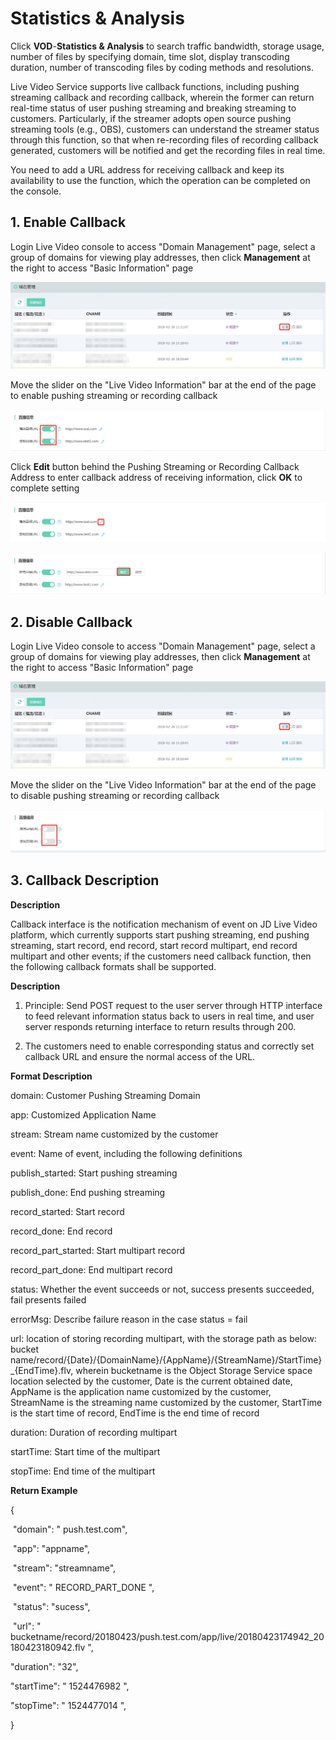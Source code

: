 # Statistics & Analysis

Click **VOD**-**Statistics & Analysis** to search traffic bandwidth, storage usage, number of files by specifying domain, time slot, display transcoding duration, number of transcoding files by coding methods and resolutions.




Live Video Service supports live callback functions, including pushing streaming callback and recording callback, wherein the former can return real-time status of user pushing streaming and breaking streaming to customers. Particularly, if the streamer adopts open source pushing streaming tools (e.g., OBS), customers can understand the streamer status through this function, so that when re-recording files of recording callback generated, customers will be notified and get the recording files in real time.

You need to add a URL address for receiving callback and keep its availability to use the function, which the operation can be completed on the console.

## 1. Enable Callback

Login Live Video console to access "Domain Management" page, select a group of domains for viewing play addresses, then click **Management** at the right to access "Basic Information" page

![](https://github.com/jdcloudcom/cn/blob/cn-live-video/image/live-video/%E5%9F%9F%E5%90%8D%E7%AE%A1%E7%90%86-%E7%AE%A1%E7%90%86%E6%8C%89%E9%92%AE.jpg)

Move the slider on the "Live Video Information" bar at the end of the page to enable pushing streaming or recording callback

![](https://github.com/jdcloudcom/cn/blob/cn-live-video/image/live-video/%E7%9B%B4%E6%92%AD%E5%9B%9E%E8%B0%83-%E5%9B%9E%E8%B0%83%E5%BC%80%E5%90%AF.png)

Click **Edit** button behind the Pushing Streaming or Recording Callback Address to enter callback address of receiving information, click **OK** to complete setting

![](https://github.com/jdcloudcom/cn/blob/cn-live-video/image/live-video/%E7%9B%B4%E6%92%AD%E5%9B%9E%E8%B0%83-%E5%9B%9E%E8%B0%83%E5%9C%B0%E5%9D%80%E7%BC%96%E8%BE%91.png)

![](https://github.com/jdcloudcom/cn/blob/cn-live-video/image/live-video/%E7%9B%B4%E6%92%AD%E5%9B%9E%E8%B0%83-%E9%85%8D%E7%BD%AE%E7%A1%AE%E5%AE%9A.png)

## 2. Disable Callback

Login Live Video console to access "Domain Management" page, select a group of domains for viewing play addresses, then click **Management** at the right to access "Basic Information" page

![](https://github.com/jdcloudcom/cn/blob/cn-live-video/image/live-video/%E5%9F%9F%E5%90%8D%E7%AE%A1%E7%90%86-%E7%AE%A1%E7%90%86%E6%8C%89%E9%92%AE.jpg)

Move the slider on the "Live Video Information" bar at the end of the page to disable pushing streaming or recording callback

![](https://github.com/jdcloudcom/cn/blob/cn-live-video/image/live-video/%E7%9B%B4%E6%92%AD%E5%9B%9E%E8%B0%83-%E5%85%B3%E9%97%AD%E5%9B%9E%E8%B0%83.jpg)

## 3. Callback Description

**Description**

Callback interface is the notification mechanism of event on JD Live Video platform, which currently supports start pushing streaming, end pushing streaming, start record, end record, start record multipart, end record multipart and other events; if the customers need callback function, then the following callback formats shall be supported.

**Description**

1.  Principle: Send POST
    request to the user server through HTTP interface to feed relevant information status back to users in real time, and user server responds
    returning interface to return results through 200.

2.  The customers need to enable corresponding status and correctly set callback URL and ensure the normal access of the URL.

**Format Description**

domain: Customer Pushing Streaming Domain

app: Customized Application Name

stream: Stream name customized by the customer

event: Name of event, including the following definitions

publish_started: Start pushing streaming

publish_done: End pushing streaming

record_started: Start record

record_done: End record

record_part_started: Start multipart record

record_part_done: End multipart record

status: Whether the event succeeds or not, success presents succeeded, fail presents failed

errorMsg: Describe failure reason in the case status = fail

url: location of storing recording multipart, with the storage path as below: bucket name/record/{Date}/{DomainName}/{AppName}/{StreamName}/StartTime}_{EndTime}.flv, wherein bucketname is the Object Storage Service space location selected by the customer, Date is the current obtained date, AppName is the application name customized by the customer, StreamName is the streaming name customized by the customer, StartTime is the start time of record, EndTime is the end time of record

duration: Duration of recording multipart

startTime: Start time of the multipart

stopTime: End time of the multipart

**Return Example**

{

 "domain": " push.test.com",

 "app": "appname",

 "stream": "streamname",

 "event": " RECORD_PART_DONE ",

 "status": "sucess",

 "url": "
bucketname/record/20180423/push.test.com/app/live/20180423174942_20180423180942.flv
",

"duration": "32",

"startTime": " 1524476982 ",

"stopTime": " 1524477014 ",

}

